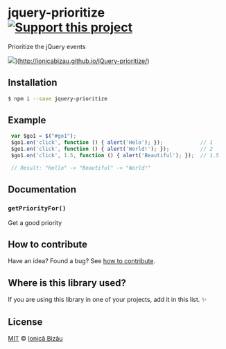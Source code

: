 # jquery-prioritize [![Support this project][donate-now]][paypal-donations]

Prioritize the jQuery events

![](http://i.imgur.com/9UGT3TF.png)](http://ionicabizau.github.io/jQuery-prioritize/)

## Installation

```sh
$ npm i --save jquery-prioritize
```

## Example

```js
 var $go1 = $("#go1");
 $go1.on('click', function () { alert('Helo'); });            // 1
 $go1.on('click', function () { alert('World!'); });          // 2
 $go1.on('click', 1.5, function () { alert('Beautiful'); });  // 1.5

 // Result: "Hello" -> "Beautiful" -> "World!"
```

## Documentation

### `getPriorityFor()`
Get a good priority

## How to contribute
Have an idea? Found a bug? See [how to contribute][contributing].

## Where is this library used?
If you are using this library in one of your projects, add it in this list. :sparkles:

## License

[MIT][license] © [Ionică Bizău][website]

[paypal-donations]: https://www.paypal.com/cgi-bin/webscr?cmd=_s-xclick&hosted_button_id=RVXDDLKKLQRJW
[donate-now]: http://i.imgur.com/6cMbHOC.png

[license]: http://showalicense.com/?fullname=Ionic%C4%83%20Biz%C4%83u%20%3Cbizauionica%40gmail.com%3E%20(http%3A%2F%2Fionicabizau.net)&year=2013#license-mit
[website]: http://ionicabizau.net
[contributing]: /CONTRIBUTING.md
[docs]: /DOCUMENTATION.md